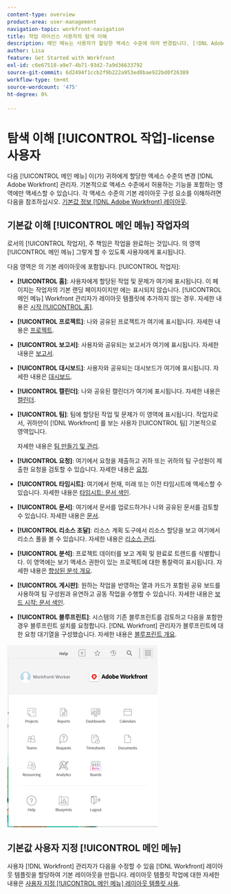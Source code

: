 ```yaml
---
content-type: overview
product-area: user-management
navigation-topic: workfront-navigation
title: 작업 라이선스 사용자의 탐색 이해
description: 메인 메뉴는 사용자가 할당한 액세스 수준에 따라 변경됩니다. [!DNL Adobe Workfront] 관리자. 기본적으로 액세스 수준에서 허용하는 기능을 포함하는 영역에만 액세스할 수 있습니다.
author: Lisa
feature: Get Started with Workfront
exl-id: c6e67518-a9e7-4b71-93d2-7a9d36633792
source-git-commit: 6d2494f1ccb2f9b222a953ed8bae922bd0f26389
workflow-type: tm+mt
source-wordcount: '475'
ht-degree: 0%

---
```


# 탐색 이해 [!UICONTROL 작업]-license 사용자

다음 [!UICONTROL 메인 메뉴] 이(가) 귀하에게 할당한 액세스 수준의 변경 [!DNL Adobe Workfront] 관리자. 기본적으로 액세스 수준에서 허용하는 기능을 포함하는 영역에만 액세스할 수 있습니다. 각 액세스 수준의 기본 레이아웃 구성 요소를 이해하려면 다음을 참조하십시오. [기본값 정보 [!DNL Adobe Workfront] 레이아웃](../../../administration-and-setup/customize-workfront/use-layout-templates/about-the-default-wf-layout.md).

## 기본값 이해 [!UICONTROL 메인 메뉴] 작업자의

로서의 [!UICONTROL 작업자], 주 책임은 작업을 완료하는 것입니다. 의 영역 [!UICONTROL 메인 메뉴] 그렇게 할 수 있도록 사용자에게 표시됩니다.

다음 영역은 의 기본 레이아웃에 포함됩니다. [!UICONTROL 작업자]:

* **[!UICONTROL 홈]**: 사용자에게 할당된 작업 및 문제가 여기에 표시됩니다. 이 페이지는 작업자의 기본 랜딩 페이지이지만 에는 표시되지 않습니다. [!UICONTROL 메인 메뉴] Workfront 관리자가 레이아웃 템플릿에 추가하지 않는 경우.  자세한 내용은 [시작 [!UICONTROL 홈]](../../../workfront-basics/using-home/using-the-home-area/get-started-with-home.md).

* **[!UICONTROL 프로젝트]**: 나와 공유된 프로젝트가 여기에 표시됩니다. 자세한 내용은 [프로젝트](../../../manage-work/projects/projects-overview.md).

* **[!UICONTROL 보고서]**: 사용자와 공유되는 보고서가 여기에 표시됩니다. 자세한 내용은 [보고서](../../../reports-and-dashboards/reports/reports-overview.md).

* **[!UICONTROL 대시보드]**: 사용자와 공유되는 대시보드가 여기에 표시됩니다. 자세한 내용은 [대시보드](../../../reports-and-dashboards/dashboards/dashboards-overview.md).

* **[!UICONTROL 캘린더]**: 나와 공유된 캘린더가 여기에 표시됩니다. 자세한 내용은 [캘린더](../../../reports-and-dashboards/reports/calendars/calendars.md).

* **[!UICONTROL 팀]**: 팀에 할당된 작업 및 문제가 이 영역에 표시됩니다. 작업자로서, 귀하만이 [!DNL Workfront] 를 보는 사용자 [!UICONTROL 팀] 기본적으로 영역입니다.

  자세한 내용은 [팀 만들기 및 관리](../../../people-teams-and-groups/create-and-manage-teams/create-and-mange-teams.md).

* **[!UICONTROL 요청]**: 여기에서 요청을 제출하고 귀하 또는 귀하의 팀 구성원이 제출한 요청을 검토할 수 있습니다. 자세한 내용은 [요청](../../../manage-work/requests/requests-overview.md).

* **[!UICONTROL 타임시트]**: 여기에서 현재, 미래 또는 이전 타임시트에 액세스할 수 있습니다. 자세한 내용은 [타임시트: 문서 색인](../../../timesheets/timesheets-all.md).

* **[!UICONTROL 문서]**: 여기에서 문서를 업로드하거나 나와 공유된 문서를 검토할 수 있습니다. 자세한 내용은 [문서](../../../documents/documents-overview.md).

* **[!UICONTROL 리소스 조달]**: 리소스 계획 도구에서 리소스 할당을 보고 여기에서 리소스 풀을 볼 수 있습니다. 자세한 내용은 [리소스 관리](../../../resource-mgmt/manage-resources.md).

* **[!UICONTROL 분석]**: 프로젝트 데이터를 보고 계획 및 완료로 트렌드를 식별합니다. 이 영역에는 보기 액세스 권한이 있는 프로젝트에 대한 통찰력이 표시됩니다. 자세한 내용은 [향상된 분석 개요](../../../enhanced-analytics/enhanced-analytics-overview.md).

* **[!UICONTROL 게시판]**: 원하는 작업을 반영하는 열과 카드가 포함된 공유 보드를 사용하여 팀 구성원과 유연하고 공동 작업을 수행할 수 있습니다. 자세한 내용은 [보드 시작: 문서 색인](../../../agile/get-started-with-boards/get-started-with-boards.md).

* **[!UICONTROL 블루프린트]**: 시스템의 기존 블루프린트를 검토하고 다음을 포함한 경우 블루프린트 설치를 요청합니다. [!DNL Workfront] 관리자가 블루프린트에 대한 요청 대기열을 구성했습니다. 자세한 내용은 [블루프린트 개요](../../../administration-and-setup/blueprints/blueprints-overview.md).

![](assets/worker-main-menu-350x426.png)

## 기본값 사용자 지정 [!UICONTROL 메인 메뉴]

사용자 [!DNL Workfront] 관리자가 다음을 수정할 수 있음 [!DNL Workfront] 레이아웃 템플릿을 할당하여 기본 레이아웃을 만듭니다. 레이아웃 템플릿 작업에 대한 자세한 내용은  [사용자 지정 [!UICONTROL 메인 메뉴] 레이아웃 템플릿 사용](../../../administration-and-setup/customize-workfront/use-layout-templates/customize-main-menu.md).
